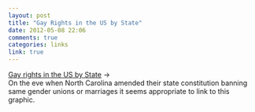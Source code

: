 ```yaml
---
layout: post
title: "Gay Rights in the US by State"
date: 2012-05-08 22:06
comments: true
categories: links
link: true
---
```

[Gay rights in the US by State](http://www.guardian.co.uk/world/interactive/2012/may/08/gay-rights-united-states?CMP=twt_gu "Gay rights in the US by State") &rarr;  
On the eve when North Carolina amended their state constitution banning same gender unions or marriages it seems appropriate to link to this graphic. 